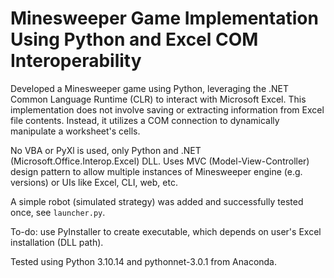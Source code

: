 # Minesweeper Game Implementation Using Python and Excel COM Interoperability

Developed a Minesweeper game using Python, leveraging the .NET Common Language Runtime (CLR) to interact with Microsoft Excel. This implementation does not involve saving or extracting information from Excel file contents. Instead, it utilizes a COM connection to dynamically manipulate a worksheet's cells.

No VBA or PyXl is used, only Python and .NET (Microsoft.Office.Interop.Excel) DLL. 
Uses MVC (Model-View-Controller) design pattern to allow multiple instances of Minesweeper engine (e.g. versions) or UIs like Excel, CLI, web, etc.

A simple robot (simulated strategy) was added and successfully tested once, see `launcher.py`.

To-do: use PyInstaller to create executable, which depends on user's Excel installation (DLL path).

Tested using Python 3.10.14 and pythonnet-3.0.1 from Anaconda.
